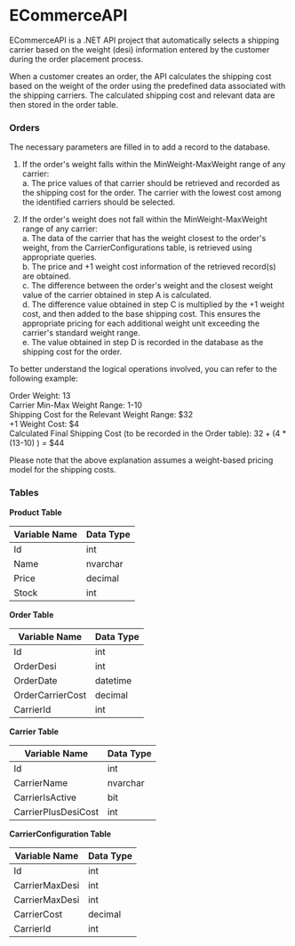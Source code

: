 # ECommerceAPI
  
ECommerceAPI is a .NET API project that automatically selects a shipping carrier based on the weight (desi) information entered by the customer during the order placement process.

When a customer creates an order, the API calculates the shipping cost based on the weight of the order using the predefined data associated with the shipping carriers.
The calculated shipping cost and relevant data are then stored in the order table.

### Orders
The necessary parameters are filled in to add a record to the database.

1. If the order's weight falls within the MinWeight-MaxWeight range of any carrier: <br/>
a. The price values of that carrier should be retrieved and recorded as the shipping cost for the order. The carrier with the lowest cost among the identified carriers should be selected.

2. If the order's weight does not fall within the MinWeight-MaxWeight range of any carrier: <br/>
a. The data of the carrier that has the weight closest to the order's weight, from the CarrierConfigurations table, is retrieved using appropriate queries. <br/>
b. The price and +1 weight cost information of the retrieved record(s) are obtained. <br/>
c. The difference between the order's weight and the closest weight value of the carrier obtained in step A is calculated. <br/>
d. The difference value obtained in step C is multiplied by the +1 weight cost, and then added to the base shipping cost. This ensures the appropriate pricing for each additional weight unit exceeding the carrier's standard weight range. <br/>
e. The value obtained in step D is recorded in the database as the shipping cost for the order.

To better understand the logical operations involved, you can refer to the following example:

Order Weight: 13 <br/>
Carrier Min-Max Weight Range: 1-10 <br/>
Shipping Cost for the Relevant Weight Range: $32 <br/>
+1 Weight Cost: $4 <br/>
Calculated Final Shipping Cost (to be recorded in the Order table): $32 + ($4 * (13-10) ) = $44

Please note that the above explanation assumes a weight-based pricing model for the shipping costs.

### Tables

**Product Table**

| **Variable Name** | **Data Type** |
| --- | --- |
| Id | int |
| Name | nvarchar |
| Price | decimal |
| Stock | int |

**Order Table**

| **Variable Name** | **Data Type** |
| --- | --- |
| Id | int |
| OrderDesi | int |
| OrderDate | datetime |
| OrderCarrierCost | decimal |
| CarrierId | int |

**Carrier Table**

| **Variable Name** | **Data Type** |
| --- | --- |
| Id | int |
| CarrierName | nvarchar |
| CarrierIsActive | bit |
| CarrierPlusDesiCost | int |

**CarrierConfiguration Table**

| **Variable Name** | **Data Type** |
| --- | --- |
| Id | int |
| CarrierMaxDesi | int |
| CarrierMaxDesi | int |
| CarrierCost | decimal |
| CarrierId | int |